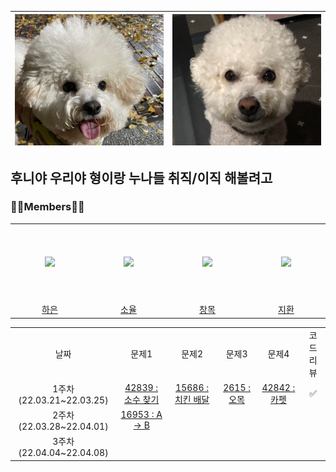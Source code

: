 

| ![KakaoTalk_20220127_181441966](README.assets/KakaoTalk_20220127_181441966.jpg) | ![후니](README.assets/후니.png) |
| ------------------------------------------------------------ | ------------------------------- |



## 후니야 우리야 형이랑 누나들 취직/이직 해볼려고



### 👨‍💻Members👩‍💻

<table>
  <tr height="125px">
    <td align="center" width="210px">
      <a href="https://github.com/pear96/"><img src="https://avatars.githubusercontent.com/u/80267948?v=4"/></a>
    </td>
    <td align="center" width="210px">
      <a href="https://github.com/zoyul/"><img src="https://avatars.githubusercontent.com/u/87061977?v=4"/></a>
    </td>
    <td align="center" width="210px">
      <a href="https://github.com/all-eviate/"><img src="https://avatars.githubusercontent.com/u/48756618?v=4"/></a>
    </td>
    <td align="center" width="210px">
      <a href="https://github.com/joojeehwan/"><img src="https://avatars.githubusercontent.com/u/62932147?v=4"/></a>
    </td>
  </tr>
  <tr height="">
    <td align="center" width="210px">
      <a href="https://github.com/pear96/">하은</a>
    </td>
    <td align="center" width="210px">
      <a href="https://github.com/zoyul/">소율</a>
    </td>
    <td align="center" width="210px">
      <a href="https://github.com/all-eviate/">창목</a>
    </td>
    <td align="center" width="210px">
      <a href="https://github.com/joojeehwan">지환</a>
    </td>
  </tr>
</table>




<table>
  <tr>
    <td align="center">
      날짜
    </td>
    <td align="center">
      문제1
    </td>
    <td align="center">
      문제2
    </td>
    <td align="center">
      문제3
    </td>
    <td align="center">
      문제4
    </td>
    <td align="center">
      코드리뷰
    </td>
  </tr>
  <tr>
    <td align="center">
      1주차(22.03.21~22.03.25)
    </td>
    <td align="center">
      <a href="https://programmers.co.kr/learn/courses/30/lessons/42839">42839 : 소수 찾기</a>
    </td>
    <td align="center">
        <a href="https://www.acmicpc.net/problem/15686">15686 : 치킨 배달</a>
    </td>
    <td align="center">
    <a href="https://www.acmicpc.net/problem/2615">2615 : 오목</a>
    </td>
    <td align="center">
    <a href="https://programmers.co.kr/learn/courses/30/lessons/42842">42842 : 카펫</a>
    </td>
    <td align="center">
      ✅
    </td>
  </tr>
  <tr>
    <td align="center">
      2주차(22.03.28~22.04.01)
    </td>
    <td align="center">
    <a href="https://www.acmicpc.net/problem/16953">16953 : A → B
    </td>
    <td align="center">
    </td>
    <td align="center">
    </td>
    <td align="center">
    </td>
    <td align="center">
    </td>
  </tr>
  <tr>
    <td align="center">
      3주차(22.04.04~22.04.08)
    </td>
    <td align="center"> 
    </td>
    <td align="center">
    </td>
    <td align="center">
    </td>
    <td align="center">
    </td>
    <td align="center">
    </td>
  </tr>
</table>